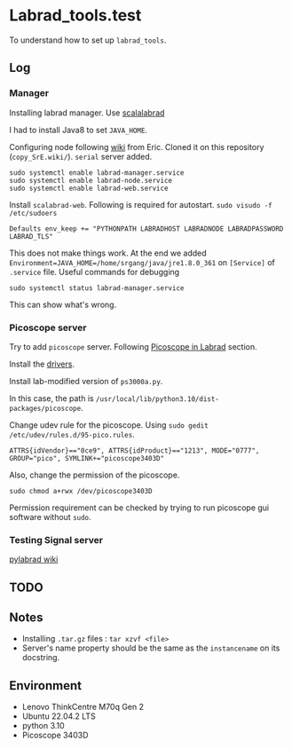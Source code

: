 # Labrad_tools.test

To understand how to set up `labrad_tools`. 

## Log

### Manager
Installing labrad manager. Use [scalalabrad](https://github.com/labrad/scalabrad)

I had to install Java8 to set `JAVA_HOME`.

Configuring node following [wiki](https://github.com/PickyPointer/SrE/wiki/Configuring-Labrad-Nodes) from Eric. Cloned it on this repository (`copy_SrE.wiki/`). `serial` server added.


```
sudo systemctl enable labrad-manager.service
sudo systemctl enable labrad-node.service
sudo systemctl enable labrad-web.service
```
Install `scalabrad-web`.
Following is required for autostart. `sudo visudo -f /etc/sudoers`
```
Defaults env_keep += "PYTHONPATH LABRADHOST LABRADNODE LABRADPASSWORD LABRAD_TLS"
```
This does not make things work. 
At the end we added `Environment=JAVA_HOME=/home/srgang/java/jre1.8.0_361` on `[Service]` of `.service` file.
Useful commands for debugging
```
sudo systemctl status labrad-manager.service
```
This can show what's wrong.

### Picoscope server
Try to add `picoscope` server. Following [Picoscope in Labrad](https://github.com/PickyPointer/SrE/wiki/Picoscope-in-Labrad) section.

Install the [drivers](https://www.picotech.com/downloads/linux).

Install lab-modified version of `ps3000a.py`.

In this case, the path is `/usr/local/lib/python3.10/dist-packages/picoscope`.

Change udev rule for the picoscope. 
Using `sudo gedit /etc/udev/rules.d/95-pico.rules`.
```
ATTRS{idVendor}=="0ce9", ATTRS{idProduct}=="1213", MODE="0777", GROUP="pico", SYMLINK+="picoscope3403D"
```

Also, change the permission of the picoscope.

```
sudo chmod a+rwx /dev/picoscope3403D 
```
Permission requirement can be checked by trying to run picoscope gui software without `sudo`. 

### Testing Signal server
[pylabrad wiki](https://github.com/labrad/pylabrad/wiki/Pylabrad-Signal-Slot-Example)



## TODO

## Notes
- Installing `.tar.gz` files : `tar xzvf <file>`
- Server's name property should be the same as the `instancename` on its docstring.

## Environment
- Lenovo ThinkCentre M70q Gen 2
- Ubuntu 22.04.2 LTS
- python 3.10
- Picoscope 3403D


